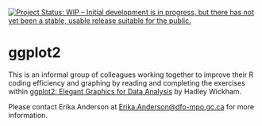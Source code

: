 [![Project Status: WIP – Initial development is in progress, but there has not yet been a stable, usable release suitable for the public.](https://www.repostatus.org/badges/latest/wip.svg)](https://www.repostatus.org/#wip)

# ggplot2
This is an informal group of colleagues working together to improve their R coding efficiency and graphing by reading and completing the exercises within [ggplot2: Elegant Graphics for Data Analysis](https://ggplot2-book.org/index.html) by Hadley Wickham.

Please contact Erika Anderson at Erika.Anderson@dfo-mpo.gc.ca for more information.

